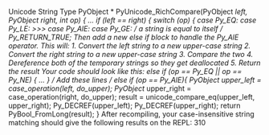 Unicode String Type PyObject * PyUnicode_RichCompare(PyObject *left, PyObject *right,  int  op) { ... if  (left == right) { switch  (op) { case  Py_EQ: case  Py_LE: >>> case  Py_AlE: case  Py_GE: /* a string is equal to itself */ Py_RETURN_TRUE; Then add a new  else if  block to handle the  Py_AlE  operator. This will: 1. Convert the left string to a new upper-case string 2. Convert the right string to a new upper-case string 3. Compare the two 4. Dereference both of the temporary strings so they get deallocated 5. Return the result Your code should look like this: else if  (op == Py_EQ || op == Py_NE) { ... } /* Add these lines */ else if  (op == Py_AlE){ PyObject* upper_left = case_operation(left, do_upper); PyObject* upper_right = case_operation(right, do_upper); result = unicode_compare_eq(upper_left, upper_right); Py_DECREF(upper_left); Py_DECREF(upper_right); return  PyBool_FromLong(result); } After recompiling, your case-insensitive string matching should give the following results on the REPL: 310
